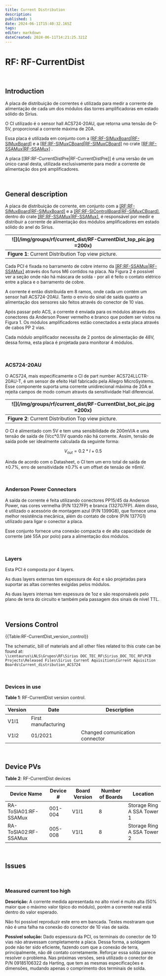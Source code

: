 ```yaml
---
title: Current Distribution
description: 
published: 1
date: 2024-06-11T15:40:32.165Z
tags: 
editor: markdown
dateCreated: 2024-06-11T14:21:25.321Z
---
```


# RF: RF-CurrentDist

<br>

## Introduction

A placa de distribuição de correntes é utilizada para medir a corrente de alimentação de cada um dos módulos das torres amplificadoras em estado sólido do Sirius. 

O CI utilizado é o sensor hall ACS724-20AU, que retorna uma tensão de 0-5V, proporcional a corrente máxima de 20A. 

Essa placa é utilizada em conjunto com a [[RF:RF-SIMuxBoard|RF-SIMuxBoard]](link) e a [[RF:RF-SIMuxCBoard|RF-SIMuxCBoard]](link) no crate [[RF:RF-SSAMux|RF-SSAMux]](link)
.

A placa [[RF:RF-CurrentDistPre|RF-CurrentDistPre]] é uma versão de um único canal desta, utilizada exclusivamente para medir a corrente de alimentação dos pré amplificadores.

<br>

## General description

A placa de distribuição de corrente, em conjunto com a [[RF:RF-SIMuxBoard|RF-SIMuxBoard]](link) e a [[RF:RF-SIControlBoard|RF-SIMuxCBoard]](link), dentro do crate [[RF:RF-SSAMux|RF-SSAMux]](link), é responsável por medir e distribuir a corrente de alimentação dos módulos amplificadores em estado sólido do anel do Sirius.


|![](/img/groups/rf/current_dist/RF-CurrentDist_top_pic.jpg =200x)|
|-|
|**Figure 1**: Current Distribution Top view picture.|

Cada PCI é fixada no barramento de cobre interno da [[RF:RF-SSAMux|RF-SSAMux]](link) através dos furos M6 contidos na placa. Na Figura 2 é possível ver a seção onde não há máscara de solda - por ali é feito o contato elétrico entre a placa e o barramento de cobre.

A corrente é então distribuída em 8 ramos, onde cada um contém um sensor hall ACS724-20AU. Tanto o envio do sinal de saída quanto a alimentação dos sensores são feitos através do conector de 10 vias.

Após passar pelo ACS, a corrente é enviada para os módulos através dos conectores da Anderson Power vermelho e branco que podem ser vistos na Figura 1. Os módulos amplificadores estão conectados a esta placa através de cabos PP 2 vias.

Cada módulo amplificador necessita de 2 pontos de alimentação de 48V, dessa forma, esta placa é projetada para monitorar 4 módulos.

<br>

### ACS724-20AU

O ACS724, mais especificamente o CI de part number ACS724LLCTR-20AU-T, é um sensor de efeito Hall fabricado pela Allegro MicroSystems. Esse componente suporta uma corrente unidirecional máxima de 20A e rejeita campos de modo comum através da sensitividade Hall diferencial. 

|![](/img/groups/rf/current_dist/RF-CurrentDist_bot_pic.jpg =200x)|
|-|
|**Figure 2**: Current Distribution Top view picture.|

O CI é alimentado com 5V e tem uma sensibilidade de 200mV/A e uma tensão de saída de (Vcc*0.1)V quando não há corrente. Assim, tensão de saída pode ser idealmente calculada da seguinte forma:

$$
V_{out} = 0.2 * I + 0.5
$$

Ainda de acordo com o Datasheet, o CI tem um erro total de saída de ±0.7%, erro de sensitividade ±0.7% e um offset de tensão de ±6mV.

<br>

### Anderson Power Connectors

A saída de corrente é feita utilizando conectores PP15/45 da Anderson Power, nas cores vermelha (P/N 1327FP) e branca (1327G7FP). Além disso, é utilizado o acessório de montagem azul (P/N 1399G8), que fornece uma melhor resistência mecânica, além do contato de cobre (P/N 1377G1) utilizado para ligar o conector a placa.

Esse conjunto fornece uma conexão compacta e de alta capacidade de corrente (até 55A por polo) para a alimentação dos módulos.

<br>

### Layers

Esta PCI é composta por 4 layers. 

As duas layers externas tem espessura de 4oz e são projetadas para suportar as altas correntes exigidas pelos módulos.

As duas layers internas tem espessura de 1oz e são responsáveis pelo plano de terra do circuito e também pela passagem dos sinais de nível TTL.

<br>

## Versions Control

{{Table:RF-CurrentDist_version_control}}

The schematic, bill of materials and all other files related to this crate can be found at: <br>
`\\centaurus\LNLS\Grupos\RF\Sirius DOC_TEC_RF\Sirius_DOC_TEC_RF\PCB Projects\Released Files\Sirius Current Aquisition\Current Aquisition Boards\Current_distribution_ACS724`

<br>

### Devices in use

**Table 1**: RF-CurrentDist version control. 

|Version| Date| Description |
|-|-|-
|V1I1| 	First manufacturing |
|V1I2| 01/2021| Changed comunication connector |

<br>

## Device PVs

**Table 2**: RF-CurrentDist devices

|Device Name| Device #| Board Version| Number of Boards| Location |
|-|-|-|-|-|
|RA-ToSIA01:RF-SSAMux| 001-004| V1I1| 8| Storage Ring A SSA Tower 1 |
|RA-ToSIA02:RF-SSAMux| 005-008| V1I1| 8| Storage Ring A SSA Tower 2 |
<br>

## Issues

<br>

### Measured current too high

**Descrição:** A corrente medida apresentada no alto nível é muito alta (50% maior que o máximo valor típico do módulo), porém a corrente real está dentro do valor esperado.

Não foi possível reproduzir este erro em bancada. Testes mostraram que não é uma falha na conexão do conector de 10 vias de saída.

**Possível solução:** Dado espessura da PCI, os terminais do conector de 10 vias não atravessam completamente a placa. Dessa forma, a soldagem pode não ter sido eficiente, fazendo com que a conexão de terra, principalmente, não dê contato corretamente. Reforçar essa solda parece resolver o problema. Nas próximas versões, será utilizado o conector de P/N 09185106322 da Harting, que tem as mesmas especificações e dimensões, mudando apenas o comprimento dos terminais de solda.
